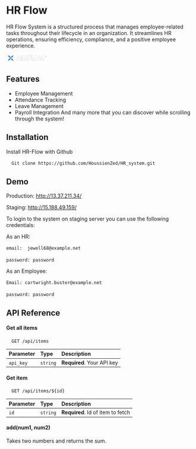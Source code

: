 # HR Flow

HR Flow System is a structured process that manages employee-related tasks throughout their lifecycle in an organization. It streamlines HR operations, ensuring efficiency, compliance, and a positive employee experience.

![HR Flow Logo](https://github.com/HoussienZed/HR_system/blob/main/Client/src/assets/logo.png?raw=true)

## Features

- Employee Management
- Attendance Tracking
- Leave Management
- Payroll Integration
  And many more that you can discover while scrolling through the system!

## Installation

Install HR-Flow with Github

```bash
  Git clone https://github.com/HoussienZed/HR_system.git
```

## Demo

Production: http://13.37.211.34/

Staging: http://15.188.49.159/

To login to the system on staging server you can use the following credentials:

As an HR:

    email:  jewell68@example.net

    password: password

As an Employee:

    Email: cartwright.buster@example.net

    password: password

## API Reference

#### Get all items

```http
  GET /api/items
```

| Parameter | Type     | Description                |
| :-------- | :------- | :------------------------- |
| `api_key` | `string` | **Required**. Your API key |

#### Get item

```http
  GET /api/items/${id}
```

| Parameter | Type     | Description                       |
| :-------- | :------- | :-------------------------------- |
| `id`      | `string` | **Required**. Id of item to fetch |

#### add(num1, num2)

Takes two numbers and returns the sum.
